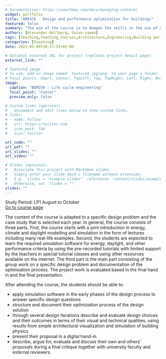 ```yaml
---
# Documentation: https://wowchemy.com/docs/managing-content/
widget: portfolio
title: "ARK415 - Design and performance optimization for buildings"
featured: false
summary: "The aim of the course is to deepen the skills in the use of advanced simulation tools for the integrated performance optimisation of an architectural design project. A design problem is provided in the form of a building case study each year. These are usually buildings for work and activities, such as offices and other places for work, where specific requirements like generality, flexibility, optimization systems for climate and energy can be formulated. The architectural design will be based on and driven by knowledge gained using simulation tools early in the design process."
authors: [Alexander-Hollberg, toivo-sawen]
tags: [Teaching,Teaching_Courses,Architecture,Engineering,Building performance,LCA]
categories: [Teaching]
date: 2021-05-08T20:17:53+02:00

# Optional external URL for project (replaces project detail page).
external_link: ""

# Featured image
# To use, add an image named `featured.jpg/png` to your page's folder.
# Focal points: Smart, Center, TopLeft, Top, TopRight, Left, Right, BottomLeft, Bottom, BottomRight.
image:
  caption: "BOM250 - Life cycle engineering"
  focal_point: "Center"
  preview_only: false

# Custom links (optional).
#   Uncomment and edit lines below to show custom links.
# links:
# - name: Follow
#   url: https://twitter.com
#   icon_pack: fab
#   icon: twitter

url_code: ""
url_pdf: ""
url_slides: ""
url_video: ""

# Slides (optional).
#   Associate this project with Markdown slides.
#   Simply enter your slide deck's filename without extension.
#   E.g. `slides = "example-slides"` references `content/slides/example-slides.md`.
#   Otherwise, set `slides = ""`.
slides: ""
---
```

Study Period: LP1 August to October  
[Go to course page](https://student.portal.chalmers.se/en/chalmersstudies/courseinformation/pages/searchcourse.aspx?course_id=21824&parsergrp=3)


The content of the course is adapted to a specific design problem and the case study that is selected each year. In general, the course consists of three parts. First, the course starts with a joint introduction in energy, climate and daylight modelling and simulation in the form of lectures including many real-life examples. Second, the students are expected to learn the required simulation software for energy, daylight, and other performance criteria by using the pre-recorded tutorials with limited support by the teachers in special tutorial classes and using other resources available on the internet. The third part is the main part consisting of the group work on a specific design problem and documentation of the optimisation process. The project work is evaluated based in the final hand in and the final presentation.

After attending the course, the students should be able to:
* apply simulation software in the early phases of the design process to answer specific design questions
* structure and document their optimization process of the design solution
* through several design iterations describe and evaluate design choices and their outcomes in terms of their visual and technical qualities, using results from simple architectural visualization and simulation of building physics
* present their proposal in a digital hand-in
* describe, argue for, evaluate and discuss their own and others’ proposals during a final critique together with university faculty and external reviewers. 
